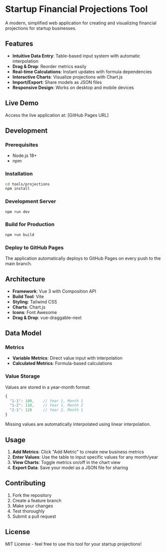 # Startup Financial Projections Tool

A modern, simplified web application for creating and visualizing financial projections for startup businesses.

## Features

- **Intuitive Data Entry**: Table-based input system with automatic interpolation
- **Drag & Drop**: Reorder metrics easily
- **Real-time Calculations**: Instant updates with formula dependencies
- **Interactive Charts**: Visualize projections with Chart.js
- **Import/Export**: Share models as JSON files
- **Responsive Design**: Works on desktop and mobile devices

## Live Demo

Access the live application at: [GitHub Pages URL]

## Development

### Prerequisites
- Node.js 18+
- npm

### Installation
```bash
cd tools/projections
npm install
```

### Development Server
```bash
npm run dev
```

### Build for Production
```bash
npm run build
```

### Deploy to GitHub Pages
The application automatically deploys to GitHub Pages on every push to the main branch.

## Architecture

- **Framework**: Vue 3 with Composition API
- **Build Tool**: Vite
- **Styling**: Tailwind CSS
- **Charts**: Chart.js
- **Icons**: Font Awesome
- **Drag & Drop**: vue-draggable-next

## Data Model

### Metrics
- **Variable Metrics**: Direct value input with interpolation
- **Calculated Metrics**: Formula-based calculations

### Value Storage
Values are stored in a year-month format:
```javascript
{
  "1-1": 100,    // Year 1, Month 1
  "1-2": 110,    // Year 1, Month 2
  "2-1": 120     // Year 2, Month 1
}
```

Missing values are automatically interpolated using linear interpolation.

## Usage

1. **Add Metrics**: Click "Add Metric" to create new business metrics
2. **Enter Values**: Use the table to input specific values for any month/year
3. **View Charts**: Toggle metrics on/off in the chart view
4. **Export Data**: Save your model as a JSON file for sharing

## Contributing

1. Fork the repository
2. Create a feature branch
3. Make your changes
4. Test thoroughly
5. Submit a pull request

## License

MIT License - feel free to use this tool for your startup projections!